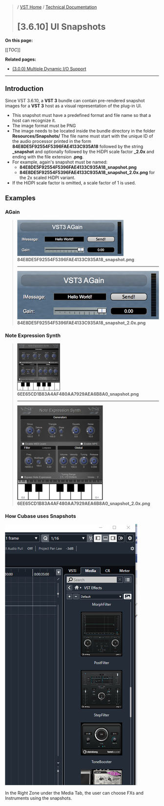 >/ [VST Home](../../../) / [Technical Documentation](../../Index.md)
>
># [3.6.10] UI Snapshots

**On this page:**

[[_TOC_]]

**Related pages:**
- [(3.0.0) Multiple Dynamic I/O Support](../3.0.0/Multiple+Dynamic+IO.md)

---

## Introduction

Since VST 3.6.10, a **VST 3** bundle can contain pre-rendered snapshot images for a **VST 3** host as a visual representation of the plug-in UI.

- This snapshot must have a predefined format and file name so that a host can recognize it.
- The image format must be PNG
- The image needs to be located inside the bundle directory in the folder **Resources/Snapshots/**
The file name must start with the unique ID of the audio processor printed in the form **84E8DE5F92554F5396FAE4133C935A18** followed by the string **_snapshot** and optionally followed by the HiDPI scale factor **_2.0x** and ending with the file extension **.png**.
- For example, again's snapshot must be named:
  - **84E8DE5F92554F5396FAE4133C935A18_snapshot.png**
  - **84E8DE5F92554F5396FAE4133C935A18_snapshot_2.0x.png** for the 2x scaled HiDPI variant.
- If the HiDPI scale factor is omitted, a scale factor of 1 is used.

## Examples

### AGain

> ![tech_doc_22](../../../../resources/tech_doc_22.png)\
> **84E8DE5F92554F5396FAE4133C935A18_snapshot.png**
>
> ---
>
> ![tech_doc_23](../../../../resources/tech_doc_23.png)\
> **84E8DE5F92554F5396FAE4133C935A18_snapshot_2.0x.png**

### Note Expression Synth

> ![tech_doc_24](../../../../resources/tech_doc_24.png)\
> **6EE65CD1B83A4AF480AA7929AEA6B8A0_snapshot.png**
>
> ---
>
> ![tech_doc_25](../../../../resources/tech_doc_25.png)\
> **6EE65CD1B83A4AF480AA7929AEA6B8A0_snapshot_2.0x.png**

### How Cubase uses Snapshots

![tech_doc_26](../../../../resources/tech_doc_26.png)

In the Right Zone under the Media Tab, the user can choose FXs and Instruments using the snapshots.
